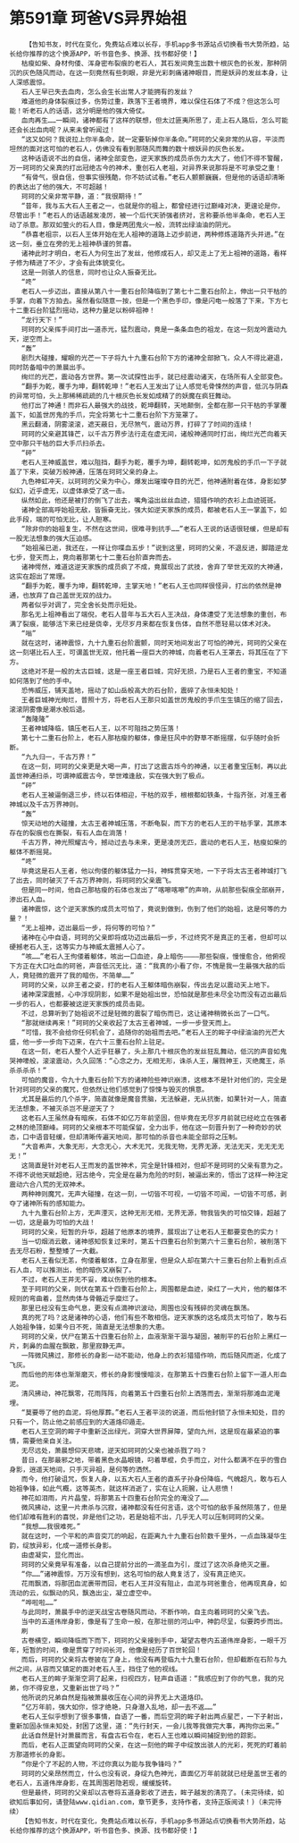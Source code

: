 # 第591章 珂爸VS异界始祖
        【告知书友，时代在变化，免费站点难以长存，手机app多书源站点切换看书大势所趋，站长给你推荐的这个换源APP，听书音色多、换源、找书都好使！】
       枯瘦如柴、身材佝偻、浑身密布裂痕的老石人，其石发间竟生出数十根灰色的长发，那种阴沉的灰色随风而动，在这一刻竟然有些刺眼，非是光彩刺痛诸神眼目，而是妖异的发丝本身，让人深感震惊。
       石人王早已失去血肉，怎么会生长出常人才能拥有的发丝？
       难道他的身体裂痕过多，伤势过重，跌落下王者境界，难以保住石体了不成？但这怎么可能！听老石人的话语，这分明是他的强大倚仗。
       血肉再生……一瞬间，诸神都有了这样的联想，但太过匪夷所思了，走上石人路后，怎么可能还会长出血肉呢？从来未曾听闻过！
       “这又如何？我说拉上你半条命，就一定要斩掉你半条命。”珂珂的父亲非常的从容，平淡而坦然的面对这可怕的老石人，仿佛没有看到那随风而舞的数十根妖异的灰色长发。
       这种话语说不出的自信，诸神全部变色，逆天家族的成员杀伤力太大了，他们不得不警醒，万一珂珂的父亲真的打出冠绝古今的神术，重创石人老祖，对异界来说那将是不可承受之重！
       “有骨气，很自信，但事实很残酷，你不妨试试看。”老石人颤颤巍巍，但是他的话语却清晰的表达出了他的强大，不可超越！
       珂珂的父亲非常平静，道：“我很期待！”
       “昔年，我与五大石人王者之一，也就是你的祖上，都曾经进行过巅峰对决，更遑论是你，尽管出手！”老石人的话语越发凌厉，被一个后代天骄强者挤对，言称要杀他半条命，老石人王动了杀意。那双如萤火的石人目，像是两团鬼火一般，流转出绿油油的阴光。
       “恭喜老祖宗，以石人王体开始在无人祖神的道路上迈步前进，两种修炼道路齐头并进。”在这一刻，垂立在旁的无上祖神恭谨的贺喜。
       诸神此时才明白，老石人为何生出了发丝，他修成石人，却又走上了无上祖神的道路，看样子修为精进了不少，才会有此体貌变化。
       这是一则骇人的信息，同时也让众人振奋无比。
       “咚”
       老石人一步迈出，直接从第八十一重石台阶降临到了第七十二重石台阶上，伸出一只干枯的手掌，向着下方拍去。虽然看似随意一按，但是一个黑色手印，像是闪电一般落了下来，下方七十二重石台阶猛烈摇动，这种力量足以粉碎祖神！
       “龙行天下！”
       珂珂的父亲挥手间打出一道赤光，猛烈震动，竟是一条条血色的祖龙，在这一刻龙吟震动九天，逆空而上。
       “轰”
       剧烈大碰撞，耀眼的光芒一下子将九十九重石台阶下方的诸神全部掀飞，众人不得比避退，同时防备暗中的萧晨出手。
       绚烂的光芒，震动各方世界。第一次试探性出手，就已经震动诸天，在场所有人全部变色。
       “翻手为乾，覆手为坤，翻转乾坤！”老石人王发出了让人感觉毛骨悚然的声音，低沉与阴森的异常可怕，头上那稀稀疏疏的几十根灰色长发如成精了的妖魔在疯狂舞动。
       他打出了神通！而非石人最强大的战技，乾坤翻转，天地颠倒，全都在那一只干枯的手掌覆盖下，如盖世厉鬼的手爪，完全将第七十二重石台阶下方笼罩了。
       黑云翻涌，阴雾滚滚，遮天蔽日，无尽煞气，震动万界，打碎了了时间的连续！
       珂珂的父亲避其锋芒，以千古万界步法行走在虚无间，诸般神通同时打出，绚烂光芒向着天空中那只干枯的巨大手爪扫杀去。
       “砰”
       老石人王神威盖世，难以阻挡，翻手为乾，覆手为坤，翻转乾坤，如厉鬼般的手爪一下子就盖了下来，突破万般神通，压落在珂珂父亲的身上。
       九色神虹冲天，以珂珂的父亲为中心，爆发出璀璨夺目的光芒，他神通附着在体，身影如梦似幻，近乎虚无，以虚体承受了这一击。
       纵然如此，他还是被打的倒飞了出去，嘴角溢出丝丝血迹，猎猎作响的衣衫上血迹斑斑。
       诸神全部高呼始祖无敌，皆振奋无比，强大如逆天家族的成员，都被老石人王一掌盖下，如此手段，端的可怕无比，让人胆寒。
       “除非你的始祖复生，不然在这世间，很难寻到抗手……”老石人王说的话语很轻缓，但是却有一股无法想象的强大压迫感。
       “始祖虽已逝，我还在，一样让你喋血五步！”说到这里，珂珂的父亲，不退反进，脚踏逆龙七步，登天而上，竟向着那第七十二重石台阶直奔而去。
       诸神愕然，难道这逆天家族的成员疯了不成，竟展现出了武技，舍弃了举世无双的大神通，这实在超出了常理。
       “翻手为乾，覆手为坤，翻转乾坤，主掌天地！”老石人王也同样很怪异，打出的依然是神通，也放弃了自己盖世无双的战力。
       两者似乎对调了，完全舍长处而示短处。
       那名无上祖神看出了端倪，老石人昔年与五大石人王决战，身体遭受了无法想象的重创，布满了裂痕，能够活下来已经是侥幸，无尽岁月来都在恢复伤体，自然不愿轻易以体术对决。
       “嗡”
       就在这时，诸神震惊，九十九重石台阶震颤，同时天地间发出了可怕的神光，珂珂的父亲在这一刻堪比石人王，可谓盖世无双，他托着一座巨大的神城，向着老石人王罩去，将其压在了下方。
       这绝对不是一般的太古巨城，这是一座王者巨城，完好无损，乃是石人王者的重宝，不知道如何落到了他的手中。
       恐怖威压，铺天盖地，摇动了如山岳般高大的石台阶，震碎了永恒未知处！
       王者巨城神光绚烂，普照十方，将老石人王那只如盖世厉鬼般的手爪生生镇压的缩了回去，滚滚阴雾像是潮水般后退。
       “轰隆隆”
       王者神城降临，镇压老石人王，以不可阻挡之势压落！
       第七十二重石台阶上，老石人那枯瘦的躯体，像是狂风中的野草不断摇摆，似乎随时会折断。
       “九九归一，千古万界！”
       在这一刻，珂珂的父亲更是大喝一声，打出了这震古烁今的神通，以王者重宝压制，再以此盖世神通扫杀，可谓神威震古今，举世难逢敌，实在强大到了极点。
       “砰”
       老石人王被逼倒退三步，终以石体相迎，干枯的双手，根根都如铁条，十指齐张，对准王者神城以及千古万界神则。
       “轰”
       惊天动地的大碰撞，太古王者神城压落，不断龟裂，而下方的老石人王的干枯手掌，其原本存在的裂痕也在撕裂，有石人血在淌落！
       千古万界，神光照耀古今，撼动过去与未来，更是凌厉无匹，震动的老石人王，枯瘦如柴的躯体不断摇晃。
       “咚”
       毕竟这是石人王者，他以佝偻的躯体猛力一抖，神辉贯穿天地，一下子将太古王者神城打飞了出去，同时破灭了千古万界神则，将珂珂的父亲震飞。
       但是同一时间，他自己那枯瘦的石体也发出了“喀嚓喀嚓”的声响，从前那些裂痕全部崩开，渗出石人血。
       诸神震惊，这个逆天家族的成员太可怕了，竟说到做到，伤到了他们的始祖，这是何等的力量？！
       “无上祖神，迈出最后一步，将何等的可怕？”
       诸神在心中自语，珂珂的父亲即将成功迈出最后一步，不过终究不是真正的王者，但却可以硬撼老石人王，这等实力与神威太震撼人心了。
       “咳……”老石人王佝偻着躯体，咳出一口血迹，身上暗伤————那些裂痕，慢慢愈合，他俯视下方正在大口吐血的珂爸，声音低沉无比，道：“我真的小看了你，不愧是我一生最强大敌的后人，竟轻微的震开了我的暗伤，不简单……”
       珂珂的父亲，以非王者之姿，打的老石人王躯体暗伤崩裂，传出去足以震动天上地下。
       诸神深深震撼，心中浮现阴影，如果不是始祖出世，恐怕就是那些未尽全功而没有迈出最后一步的石人，也都要被这逆天家族的成员击毙。
       不过，总算听到了始祖说不过是轻微的震裂了暗伤而已，这让诸神稍微长出了一口气。
       “那就继续再来！”珂珂的父亲收起了太古王者神城，一步一步登天而上。
       “可惜，我不会给你任何机会了，追随你的始祖而去吧。”老石人王的眸子中绿油油的光芒大盛，他一步一步向下迈来，在六十三重石台阶上驻足。
       在这一刻，老石人整个人近乎狂暴了，头上那几十根灰色的发丝狂乱舞动，低沉的声音如鬼哭神嚎般，滚滚震动，久久回荡：“心念之力，无相无形，诛杀人王，屠戮神王，灭绝魔王，杀杀杀杀杀！”
       可怕的魔音，令九十九重石台阶下方的诸神险些神识崩溃，这根本不是针对他们的，完全是针对珂珂的父亲的魔咒，但依然让他们感觉到了惊悚与毁灭的惧意。
       尤其是最后的几个杀字，简直就像是魔音贯脑，无法躲避，无从抗衡，如果针对一人，简直无法想象，不被灭杀岂不是逆天了？
       这老石人王虽然身有暗疾，石体不如亿万年前坚固，但毕竟在无尽岁月前就已经屹立在强者之林的绝顶巅峰。珂珂的父亲根本不可能保留，全力出手，他在这一刻晋升到了一种奇妙的状态，口中语音轻缓，但却清晰传遍天地间，那可怕的杀音也未能全部将之压制。
       “大音希声，大象无形，大念无心，大术无咒，无我无物，无界无源，无法无天，无无无无无！”
       这简直是针对老石人王而发的盖世神术，完全是针锋相对，但却不是珂珂的父亲有意为之。不得不说他天赋超绝，冠古绝今，完全是在最为危险的时刻，被逼出来的，悟出了这样一种注定震动六合八荒的无双神术。
       两种神则魔咒，无声大碰撞，在这一刻，一切皆不可视，一切皆不可闻，一切皆不可感，剥夺了诸神所有的感知能力。
       九十九重石台阶上方，无声湮灭，这种无形无相，无界无源，物我皆失的可怕交锋，超越了一切，这是最为可怕的大战！
       珂珂的父亲，短暂的升华，超越了他原本的境界，展现出了让老石人王都要变色的实力！
       当一切烟消云散，诸神感知恢复过来时，第五十四重石台阶到第六十三重石台阶，被削落下去无尽石粉，整整矮了一大截。
       老石人王看似无恙，佝偻着躯体，立身在那里，但是众人却在第六十三重石台阶上看到点点石人血，可以推测出，他的暗伤又崩裂了。
       不过，老石人王并无不妥，难以伤到他的根本。
       至于珂珂的父亲，则伏在第五十四重石台阶上，周围都是血迹，染红了一大片，他的躯体不规则的弯曲着，显然肉体与骨骼近乎糜烂了。
       那里已经没有生命气息，更没有点滴神识波动，周围也没有残碎的灵魂在飘荡。
       真的死了吗？这是诸神的心语，他们有些不敢相信。逆天家族的这名成员太可怕了，敢与石人始祖争锋，如果今日不死，简直是无法想象的大患。
       珂珂的父亲，伏尸在第五十四重石台阶上，血液渐渐干涸与凝固，被削平的石台阶上黑红一片，刺鼻的血腥在飘散，那里寂静无声。
       一阵微风拂过，那修长的身影一动不能动，他身上的衣衫猎猎作响，而后随风而逝，化成了飞灰。
       而后他的形体也渐渐磨灭，修长的身影慢慢暗淡，在那第五十四重石台阶上留下一道人形血泥。
       清风拂动，神花飘零，花雨阵阵，向着第五十四重石台阶上洒落而去，渐渐将那滩血泥淹埋。
       “莫要辱了他的血泥，将他厚葬。”老石人王者平淡的说道，而后他封锁了永恒未知处，目的只有一个，防止他之前感应到的大道烙印遁走。
       老石人王空洞的眸子中重新泛出绿光，洞穿大世界屏障，望向九州，这是现在最紧迫的事情，需要他亲自关注。
       无尽远处，萧晨想仰天悲啸，逆天如珂珂的父亲也被杀戮了吗？
       昔日，在那最邪之地，带着黑色水晶眼镜，叼着草棍，负手而立，对什么都满不在乎的雪白身影，逍遥天地间，只手灭异祖，是何等的洒然。
       而今，他打破诅咒，恢复人身，以五大石人王者的直系子孙身份降临，气魄超凡，敢与石人始祖争锋，如此气概，这等英杰，就这样消逝了，实在让人扼腕，让人悲愤！
       神花如泪雨，片片晶莹，将那第五十四重石台阶完全的淹没了……
       微风拂动，这里一片肃杀与沉寂，诸神都没有任何言语，这个可怕的敌手虽然陨落了，但是他们却难有胜利的喜悦，非是他们之功，若是始祖不出，几乎无人可以压制珂珂的父亲。
       “我想……我很难死。”
       就在这时，一个平和的声音突兀的响起，在距离九十九重石台阶数千里外，一点血珠凝华生韵，绽放异彩，化成一道修长身影。
       由虚凝实，显化而出。
       珂珂的父亲竟早有准备，以自己提前分出的一滴圣血为引，度过了这次杀身绝灭之噩。
       “你……”诸神震惊，万万没有想到，这名可怕的敌人竟复活了，没有真正绝灭。
       花雨飘洒，将那团血泥裹带而回，老石人王并没有阻止，血泥与珂爸重合，他再现真身，如流动的云，似飘动的风，飘逸出尘，凝立虚空中。
       “哗啦啦……”
       与此同时，萧晨手中的逆天战宝古卷随风而动，不断作响，自主向着珂珂的父亲飞去。
       当中的五道伟岸身影，像是有了生命一般，在那壮丽的河山中，神韵尽呈，似要跨步而出。
       刷
       古卷横空，瞬间降临而下而下，珂珂的父亲接到手中，凝望古卷内五道伟岸身影，一眼千万年，短暂的时间，像是贯穿了时间长河，他像是经历了百世轮回！
       而后，珂珂的父亲将古卷披在了身上，他没有再登临九十九重石台阶，但却截断在石阶与九州之间，从容而又镇定的面对老石人王，挡住了他的视线。
       老石人王的眸子渐渐空洞了起来，扫视四方，轻声自语道：“我感应到了你的气息，我的兄弟，你不得安息，又重新出世了吗？”
       他所说的兄弟自然是指被萧晨收压在心间的异界无上大道烙印。
       “亿万年前，强大如你，惊才绝艳，只身潜入乱地，却一去不返……”
       老石人王似乎想到了很多事情，自语了一番，而后空洞的眸子射出两点星芒，一下子射出，重新加固永恒未知处，封困了这里，道：“先行封天，一会儿我等我做完大事，再拘你出来。”
       此话自然是针对萧晨而言，有盘古石令在，老石人王也难以瞬间捕捉到他的踪影。
       而后，老石人正面望向珂珂的父亲，在这一刻他的眸子中绽放出骇人的光彩，死死的盯着前方那道修长的身影。
       “你是个了不起的人物，不过你真以为能与我争锋吗？”
       珂珂的父亲昂然而立，什么也没有说，身绽九色神光，直面亿万年前就就已经是盖世王者的老石人，五道伟岸身影，在其周围若隐若现，缓缓旋转。
       但是最终，珂珂的父亲却以古卷将五道身影收了进去，眸子越发的清亮了。(未完待续，如欲知后事如何，请登陆www.qidian.com，章节更多，支持作者，支持正版阅读！)（未完待续）
       【告知书友，时代在变化，免费站点难以长存，手机app多书源站点切换看书大势所趋，站长给你推荐的这个换源APP，听书音色多、换源、找书都好使！】